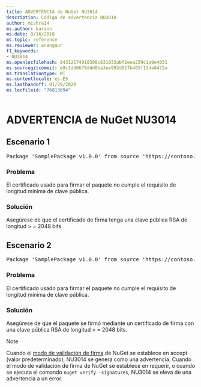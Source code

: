 ```yaml
---
title: ADVERTENCIA de NuGet NU3014
description: Código de advertencia NU3014
author: mishra14
ms.author: karann
ms.date: 8/16/2018
ms.topic: reference
ms.reviewer: anangaur
f1_keywords:
- NU3014
ms.openlocfilehash: 84312174918398c831933abf1eea259c1a9e4031
ms.sourcegitcommit: e9c1dd0679ddd8ba3ee992d817b405f13da0472a
ms.translationtype: MT
ms.contentlocale: es-ES
ms.lasthandoff: 01/29/2020
ms.locfileid: "76813694"
---
```

# <a name="nuget-warning-nu3014"></a>ADVERTENCIA de NuGet NU3014

## <a name="scenario-1"></a>Escenario 1

<pre>Package 'SamplePackage v1.0.0' from source 'https://contoso.com/index.json': The signing certificate does not meet a minimum public key length requirement.</pre>

### <a name="issue"></a>Problema

El certificado usado para firmar el paquete no cumple el requisito de longitud mínima de clave pública.


### <a name="solution"></a>Solución

Asegúrese de que el certificado de firma tenga una clave pública RSA de longitud > = 2048 bits.



## <a name="scenario-2"></a>Escenario 2

<pre>Package 'SamplePackage v1.0.0' from source 'https://contoso.com/index.json': The primary signature's certificate does not meet a minimum public key length requirement.</pre>

### <a name="issue"></a>Problema

El certificado usado para firmar el paquete no cumple el requisito de longitud mínima de clave pública.


### <a name="solution"></a>Solución

Asegúrese de que el paquete se firmó mediante un certificado de firma con una clave pública RSA de longitud > = 2048 bits.


> [!Note]
> Cuando el [modo de validación de firma](../../consume-packages/installing-signed-packages.md#configure-package-signature-requirements) de NuGet se establece en accept (valor predeterminado), NU3014 se genera como una advertencia. Cuando el modo de validación de firma de NuGet se establece en requerir, o cuando se ejecuta el comando `nuget verify -signatures`, NU3014 se eleva de una advertencia a un error. 
